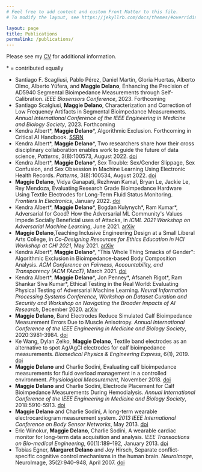 ```yaml
---
# Feel free to add content and custom Front Matter to this file.
# To modify the layout, see https://jekyllrb.com/docs/themes/#overriding-theme-defaults

layout: page
title: Publications
permalink: /publications/
---
```


Please see my <a href="../cv_mkd.pdf" target="_blank">CV</a> for additional information.

\* = contributed equally

* Santiago F. Scagliusi, Pablo Pérez, Daniel Martín, Gloria Huertas, Alberto Olmo, Alberto Yúfera, and **Maggie Delano**, Enhancing the Precision of AD5940 Segmental Bioimpedance Measurements through Self-Calibration. _IEEE Biosensors Conference_, 2023. Forthcoming
* Santiago Scalgiusi, **Maggie Delano**, Characterization and Correction of Low Frequency Artifacts in Segmental Bioimpedance Measurements. _Annual International Conference of the IEEE Engineering in Medicine and Biology Society_, 2023. Forthcoming
* Kendra Albert\*, **Maggie Delano**\*, Algorithmic Exclusion. Forthcoming in Critical AI Handbook. [SSRN](https://papers.ssrn.com/sol3/papers.cfm?abstract_id=4122529)
* Kendra Albert\*, **Maggie Delano**\*, Two researchers share how their cross disciplinary collaboration enables work to guide the future of data science, _Patterns_, 3(8):100573, August 2022. [doi](https://doi.org/10.1016/j.patter.2022.100573)
* Kendra Albert\*, **Maggie Delano**\*, Sex Trouble: Sex/Gender Slippage, Sex Confusion, and Sex Obsession in Machine Learning Using Electronic Health Records. _Patterns_, 3(8):100534, August 2022. [doi](https://doi.org/10.1016/j.patter.2022.100534)
* **Maggie Delano**, Vidya Ganapati, Rezhwan Kamal, Bryan Le, Jackie Le, Rey Mendoza, Evaluating Research Grade Bioimpedance Hardware Using Textile Electrodes for Long-Term Fluid Status Monitoring. _Frontiers In Electronics_, January 2022. [doi](https://doi.org/10.3389/felec.2021.762442)
* Kendra Albert\*, **Maggie Delano**\*, Bogdan Kulynych\*, Ram Kumar\*, Adversarial for Good? How the Adversarial ML Community's Values Impede Socially Beneficial uses of Attacks, in _ICML 2021 Workshop on Adversarial Machine Learning_, June 2021. [arXiv](https://arxiv.org/abs/2107.10302)
* **Maggie Delano**,Teaching Inclusive Engineering Design at a Small Liberal Arts College, in _Co-Designing Resources for Ethics Education in HCI Workshop at CHI 2021_, May 2021. [arXiv](https://arxiv.org/abs/2105.08201)
* Kendra Albert\*, **Maggie Delano**\*, "This Whole Thing Smacks of Gender": Algorithmic Exclusion in Bioimpedance-based Body Composition Analysis. _ACM Conference on Fairness, Accountability, and Transparency (ACM FAccT)_, March 2021. [doi](https://doi.org/10.1145/3442188.3445898)
* Kendra Albert\*, **Maggie Delano**\*, Jon Penney\*, Afsaneh Rigot\*, Ram Shankar Siva Kumar\*, Ethical Testing in the Real World: Evaluating Physical Testing of Adversarial Machine Learning. _Neural Information Processing Systems Conference, Workshop on Dataset Curation and Security and Workshop on Navigating the Broader Impacts of AI Research_, December 2020. [arXiv](https://arxiv.org/abs/2012.02048)
* **Maggie Delano**, Band Electrodes Reduce Simulated Calf Bioimpedance Measurement Errors Due to Muscle Anisotropy. _Annual International Conference of the IEEE Engineering in Medicine and Biology Society_, 2020:3981-3984. [doi](https://doi.org/10.1109/EMBC44109.2020.9175272)
* Ke Wang, Dylan Zelko, **Maggie Delano**, Textile band electrodes as an alternative to spot Ag/AgCl electrodes for calf bioimpedance measurements. _Biomedical Physics & Engineering Express_, 6(1), 2019. [doi](https://doi.org/10.1088/2057-1976/ab5b02)
* **Maggie Delano** and Charlie Sodini, Evaluating calf bioimpedance measurements for fluid overload management in a controlled environment. _Physiological Measurement_, November 2018. [doi](http://dx.doi.org/10.1088/1361-6579/aaf277)
 * **Maggie Delano** and Charlie Sodini, Electrode Placement for Calf Bioimpedance Measurements During Hemodialysis. _Annual International Conference of the IEEE Engineering in Medicine and Biology Society_, 2018:5910-5913. [doi](http://dx.doi.org/10.1109/EMBC.2018.8513563)
* **Maggie Delano** and Charlie Sodini, A long-term wearable electrocardiogram measurement system. _2013 IEEE International Conference on Body Sensor Networks_, May 2013. [doi](http://dx.doi.org/10.1109/BSN.2013.6575459)
* Eric Winokur, **Maggie Delano**, Charlie Sodini, A wearable cardiac monitor for long-term data acquisition and analysis. _IEEE Transactions on Bio-medical Engineering_, 60(1):189–192, January 2013. [doi](http://dx.doi.org/10.1109/TBME.2012.2217958)
* Tobias Egner, **Margaret Delano** and Joy Hirsch, Separate conflict-specific cognitive control mechanisms in the human brain. _NeuroImage_, NeuroImage, 35(2):940–948, April 2007. [doi](http://dx.doi.org/10.1016/j.neuroimage.2006.11.061)

